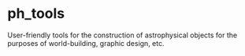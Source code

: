 # ph_tools
User-friendly tools for the construction of astrophysical objects for the purposes of world-building, graphic design, etc.
